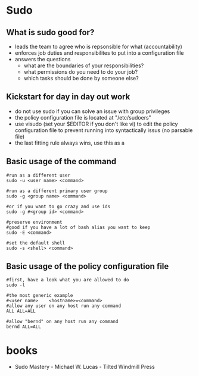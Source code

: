 # Sudo

## What is sudo good for?

* leads the team to agree who is repsonsible for what (accountability)
* enforces job duties and responsibilites to put into a configuration file
* answers the questions
    * what are the boundaries of your responsibilities?
    * what permissions do you need to do your job?
    * which tasks should be done by someone else?

## Kickstart for day in day out work

* do not use sudo if you can solve an issue with group privileges
* the policy configuration file is located at "/etc/sudoers"
* use visudo (set your $EDITOR if you don't like vi) to edit the policy configuration file to prevent running into syntactically issus (no parsable file)
* the last fitting rule always wins, use this as a 

## Basic usage of the command

```
#run as a different user
sudo -u <user name> <command>

#run as a different primary user group
sudo -g <group name> <command>

#or if you want to go crazy and use ids
sudo -g #<group id> <command>

#preserve environment
#good if you have a lot of bash alias you want to keep
sudo -E <command>

#set the default shell
sudo -s <shell> <command>
```

## Basic usage of the policy configuration file

```
#first, have a look what you are allowed to do
sudo -l

#the most generic example
#<user name>    <hostname>=<command>
#allow any user on any host run any command
ALL ALL=ALL

#allow "bernd" on any host run any command
bernd ALL=ALL
```

# books

* Sudo Mastery - Michael W. Lucas - Tilted Windmill Press
